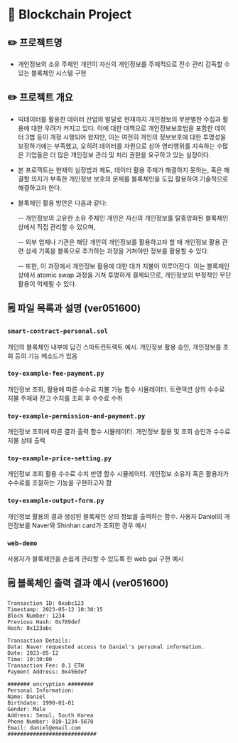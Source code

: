 # 🧱 Blockchain Project

## ✏️ 프로젝트명
- 개인정보의 소유 주체인 개인이 자신의 개인정보를 주체적으로 전수 관리 감독할 수 있는 블록체인 시스템 구현

## ✏️ 프로젝트 개요
- 빅데이터를 활용한 데이터 산업의 발달로 현재까지 개인정보의 무분별한 수집과 활용에 대한 우려가 커지고 있다. 이에 대한 대책으로 개인정보보호법을 포함한 데이터 3법 등이 개정 시행되어 왔지만, 이는 여전히 개인의 정보보호에 대한 투명성을 보장하기에는 부족했고, 오히려 데이터를 자원으로 삼아 영리행위를 지속하는 수많은 기업들은 더 많은 개인정보 관리 및 처리 권한을 요구하고 있는 실정이다.
- 본 프로젝트는 현재의 실정법과 제도, 데이터 활용 주체가 해결하지 못하는, 혹은 해결할 의지가 부족한 개인정보
보호의 문제를 블록체인을 도입 활용하여 기술적으로 해결하고자 한다. 
- 블록체인 활용 방안은 다음과 같다:

  -- 개인정보의 고유한 소유 주체인 개인은 자신의 개인정보를 탈중앙화된 블록체인 상에서 직접 관리할 수 있으며,

  -- 외부 업체나 기관은 해당 개인의 개인정보를 활용하고자 할 때 개인정보 활용 관련 상세 기록을 블록으로 추가하는
과정을 거쳐야만 정보를 활용할 수 있다. 

  -- 또한, 이 과정에서 개인정보 활용에 대한 대가 지불이 이루어진다. 이는 블록체인 상에서 atomic swap 과정을 거쳐 투명하게 결제되므로, 개인정보의 부정적인 무단 활용이 억제될 수 있다.

## 🗒 파일 목록과 설명 (ver051600)

### `smart-contract-personal.sol`
개인의 블록체인 내부에 담긴 스마트컨트랙트 예시. 개인정보 활용 승인, 개인정보를 조회 등의 기능 메소드가 있음

### `toy-example-fee-payment.py`
개인정보 조회, 활용에 따른 수수료 지불 기능 함수 시뮬레이터. 트랜잭션 상의 수수료 지불 주체와 잔고 수치를 조회 후 수수료 수취

### `toy-example-permission-and-payment.py`
개인정보 조회에 따른 결과 출력 함수 시뮬레이터. 개인정보 활용 및 조회 승인과 수수료 지불 상태 출력

### `toy-example-price-setting.py`
개인정보 조회 활용 수수료 수치 반영 함수 시뮬레이터. 개인정보 소유자 혹은 활용자가 수수료를 조절하는 기능을 구현하고자 함  

### `toy-example-output-form.py`
개인정보 활용의 결과 생성된 블록체인 상의 정보를 출력하는 함수. 사용자 Daniel의 개인정보를 Naver와 Shinhan card가 조회한 경우 예시

### `web-demo`
사용자가 블록체인을 손쉽게 관리할 수 있도록 한 web gui 구현 예시

## 🗒 블록체인 출력 결과 예시 (ver051600)

 ```
 Transaction ID: 0xabc123
Timestamp: 2023-05-12 10:30:15
Block Number: 1234
Previous Hash: 0x789def
Hash: 0x123abc

Transaction Details:
Data: Naver requested access to Daniel's personal information.
Date: 2023-05-12
Time: 10:30:00
Transaction Fee: 0.1 ETH
Payment Address: 0x456def

####### encryption ########
Personal Information:
Name: Daniel
Birthdate: 1990-01-01
Gender: Male
Address: Seoul, South Korea
Phone Number: 010-1234-5678
Email: daniel@email.com
############################

 ```
